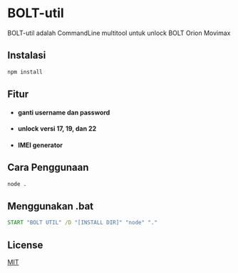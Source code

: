 # BOLT-util
BOLT-util adalah CommandLine multitool untuk unlock BOLT Orion Movimax

## Instalasi
```bash
npm install
```
## Fitur
- #### ganti username dan password
- #### unlock versi 17, 19, dan 22
- #### IMEI generator
## Cara Penggunaan
```bash
node .
```
## Menggunakan .bat
```bat
START "BOLT UTIL" /D "[INSTALL DIR]" "node" "."
```
## License
[MIT](https://choosealicense.com/licenses/mit/)